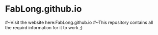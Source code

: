 # FabLong.github.io

#~Visit the website here:FabLong.github.io
#~This repository contains all the requird information for it to work ;)